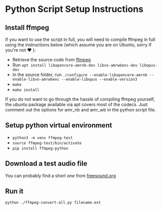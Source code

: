 # Python Script Setup Instructions

## Install ffmpeg

If you want to use the script in full, you will need to compile ffmpeg in full using the instructions below (which assume you are on Ubuntu, sorry if you're not ❤ ):

- Retrieve the source code from [ffmpeg](https://ffmpeg.org/)
- Run `apt install libopencore-amrnb-dev libvo-amrwbenc-dev libopus-dev`
- In the source folder, run `./configure --enable-libopencore-amrnb --enable-libvo-amrwbenc --enable-libopus --enable-version3`
- `make`
- `make install`

If you do not want to go through the hassle of compiling ffmpeg yourself, the ubuntu package available via apt covers most of the codecs. Just comment out the options for amr_nb and amr_wb in the python script file.

## Setup python virtual environment

- `python3 -m venv ffmpeg-test`
- `source ffmpeg-test/bin/activate`
- `pip install ffmpeg-python`

## Download a test audio file

You can probably find a short one from [freesound.org](https://freesound.org)

## Run it

`python ./ffmpeg-convert-all.py filename.ext`
